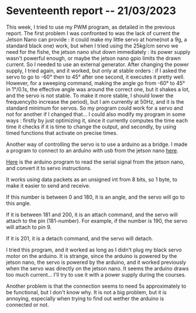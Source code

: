 # Seventeenth report -- 21/03/2023


This week, I tried to use my PWM program, as detailed in the previous report.
The first problem I was confronted to was the lack of current the Jetson Nano can provide : it could make my little servo at home(not a 9g, a standard black one) work, but when I tried using the 25kg/cm servo we need for the fishe, the jetson nano shut down immediately : its power supply wasn't powerful enough, or maybe the jetson nano gpio limits the drawn current.
So I needed to use an external generator.
After changing the power supply, I tried again, and it worked, but only at stable orders : if I asked the servo to go to -60° then to 45° after one second, it executes it pretty well.
However, for a sweeping command, making the angle go from -60° to 45° in 1°/0.1s, the effective angle was around the correct one, but it shakes a lot, and the servo is not stable.
To make it more stable, I should lower the frequency(to increase the period), but I am currently at 50Hz, and it is the standard minimum for servos.
So my program could work for a servo and not for another if I changed that...
I could also modify my program in some ways : firstly by just optimizing it, since it currently computes the time each time it checks if it is time to change the output, and secondly, by using timed functions that activate on precise times.

Another way of controlling the servo is to use a arduino as a bridge.
I made a program to connect to an arduino with usb from the jetson nano [here](../../Codes/fishe_manager/arduino_communication.py).

[Here](../../Codes/fishe_manager/pwm_control_nano_arduino/src/main.cpp) is the arduino program to read the serial signal from the jetson nano, and convert it to servo instructions.

It works using data packets as an unsigned int from 8 bits, so 1 byte, to make it easier to send and receive.

If this number is between 0 and 180, it is an angle, and the servo will go to this angle.

If it is between 181 and 200, it is an attach command, and the servo will attach to the pin (181-number).
For example, if the number is 190, the servo will attach to pin 9.

If it is 201, it is a detach command, and the servo will detach.



I tried this program, and it worked as long as I didn't plug my black servo motor on the arduino.
It is strange, since the arduino is powered by the jetson nano, the servo is powered by the arduino, and it worked previously when the servo was directly on the jetson nano.
It seems the arduino draws too much current...
I'll try to use it with a power supply during the courses.

Another problem is that the connection seems to need 5s approximately to be functional, but I don't know why.
It is not a big problem, but it is annoying, especially when trying to find out wether the arduino is connected or not.
